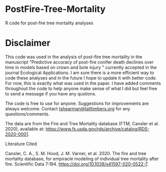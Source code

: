 # PostFire-Tree-Mortality
R code for post-fire tree mortality analyses

# Disclaimer
This code was used in the analysis of post-fire tree mortality in the manuscript "Predictive accuracy of post-fire conifer death declines over time in models based on crown and bole injury " currently accepted in the journal Ecological Applications. I am sure there is a more efficient way to code these analyses and in the future I hope to update it with better code. For now, this is exactly what was used in the paper. I have added comments throughout the code to help anyone make sense of what I did but feel free to send a message if you have any qustions.

The code is free to use for anyone. Suggestions for improvements are always welcome. Contact tshearman@talltimbers.org for any questions/comments.

The data are from the Fire and Tree Mortality database (FTM, Cansler et al. 2020), available at: https://www.fs.usda.gov/rds/archive/catalog/RDS-2020-0001.

Literature Cited

Cansler, C. A., S. M. Hood, J. M. Varner, et al. 2020. The fire and tree mortality database, for empiracle modeling of individual tree mortality after fire. Scientific Data 7:194. https://doi.org/10.1038/s41597-020-0522-7.
